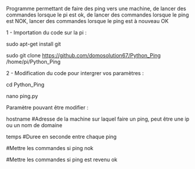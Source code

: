 Programme permettant de faire des ping vers une machine, de lancer des commandes lorsque le pi est ok, de lancer des commandes lorsque le ping est NOK, lancer des commandes lorsque le ping est à nouveau OK

1 - Importation du code sur la pi :

sudo apt-get install git

sudo git clone https://github.com/domosolution67/Python_Ping /home/pi/Python_Ping

2 - Modification du code pour intergrer vos paramètres :

cd Python_Ping

nano ping.py

Paramètre pouvant être modifier :

hostname #Adresse de la machine sur laquel faire un ping, peut être une ip ou un nom de domaine

temps #Duree en seconde entre chaque ping

#Mettre les commandes si ping nok

#Mettre les commandes si ping est revenu ok
